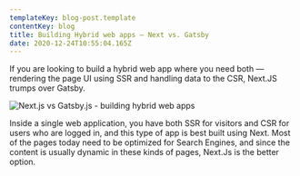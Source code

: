```yaml
---
templateKey: blog-post.template
contentKey: blog
title: Building Hybrid web apps — Next vs. Gatsby
date: 2020-12-24T10:55:04.165Z
---
```

If you are looking to build a hybrid web app where you need both — rendering the page UI using SSR and handling data to the CSR, Next.JS trumps over Gatsby.

![Next.js vs Gatsby.js - building hybrid web apps](https://cdn.sanity.io/images/ay6gmb6r/production/3512b12058e2546561e7b32cecaf6e7ecc73cdf3-700x442.png?w=729&fm=webp&fit=max&auto=format "Next.js vs Gatsby.js - building hybrid web apps")

Inside a single web application, you have both SSR for visitors and CSR for users who are logged in, and this type of app is best built using Next. Most of the pages today need to be optimized for Search Engines, and since the content is usually dynamic in these kinds of pages, Next.Js is the better option.